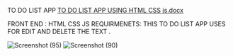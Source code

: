 TO DO LIST APP 
[TO DO LIST APP USING HTML CSS js.docx](https://github.com/Krishna190601/Webdevelopment-task-3/files/14798887/TO.DO.LIST.APP.USING.HTML.CSS.js.docx)

FRONT END :
HTML CSS JS 
REQUIRMENETS:
THIS TO DO LIST APP USES FOR EDIT AND DELETE THE TEXT .

![Screenshot (95)](https://github.com/Krishna190601/Webdevelopment-task-3/assets/119113569/4d3148c2-8a29-43df-b929-056277bb4d10)
![Screenshot (90)](https://github.com/Krishna190601/Webdevelopment-task-3/assets/119113569/c8efe924-db6a-47d0-9c16-da23dff9d8c9)
